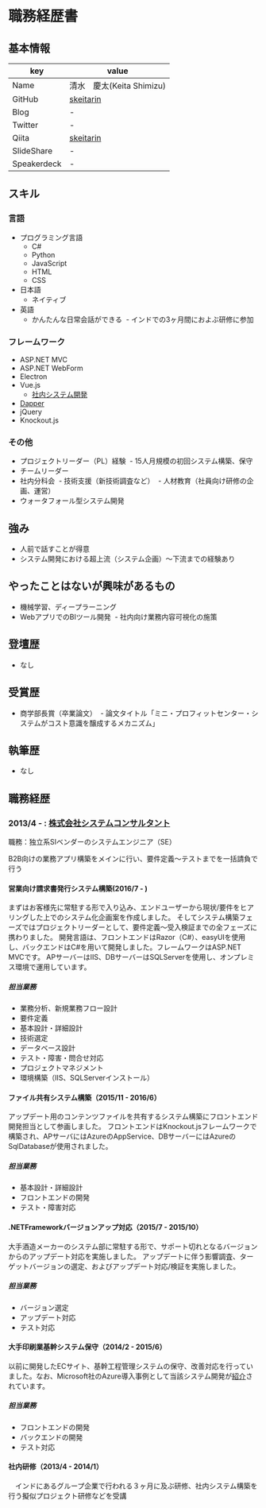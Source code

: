 # 職務経歴書

## 基本情報

|key|value|
|---|-----|
|Name|清水　慶太(Keita Shimizu)|
|GitHub|[skeitarin](https://github.com/skeitarin)|
|Blog|-|
|Twitter|-|
|Qiita|[skeitarin](https://qiita.com/skeitarin)|
|SlideShare|-|
|Speakerdeck|-|

## スキル

### 言語

- プログラミング言語
  - C#
  - Python
  - JavaScript
  - HTML
  - CSS
- 日本語
  - ネイティブ
- 英語
  - かんたんな日常会話ができる
  - インドでの3ヶ月間におよぶ研修に参加

### フレームワーク

- ASP.NET MVC
- ASP.NET WebForm
- Electron
- Vue.js
  - [社内システム開発](https://github.com/ryuwGit/SCM1)
- [Dapper](https://github.com/StackExchange/Dapper)
- jQuery
- Knockout.js

### その他

- プロジェクトリーダー（PL）経験
  - 15人月規模の初回システム構築、保守
- チームリーダー
- 社内分科会
  - 技術支援（新技術調査など）
  - 人材教育（社員向け研修の企画、運営）
- ウォータフォール型システム開発

## 強み

- 人前で話すことが得意
- システム開発における超上流（システム企画）〜下流までの経験あり

## やったことはないが興味があるもの

- 機械学習、ディープラーニング
- WebアプリでのBIツール開発
  - 社内向け業務内容可視化の施策

## 登壇歴

- なし

## 受賞歴

- 商学部長賞（卒業論文）
  - 論文タイトル「ミニ・プロフィットセンター・システムがコスト意識を醸成するメカニズム」

## 執筆歴

- なし

## 職務経歴

### 2013/4 - : [株式会社システムコンサルタント](http://www.ksc.co.jp/)

職務：独立系SIベンダーのシステムエンジニア（SE）

B2B向けの業務アプリ構築をメインに行い、要件定義〜テストまでを一括請負で行う

#### 営業向け請求書発行システム構築(2016/7 - )
 まずはお客様先に常駐する形で入り込み、エンドユーザーから現状/要件をヒアリングした上でのシステム化企画案を作成しました。
そしてシステム構築フェーズではプロジェクトリーダーとして、要件定義〜受入検証までの全フェーズに携わりました。
開発言語は、フロントエンドはRazor（C#）、easyUIを使用し、バックエンドはC#を用いて開発しました。フレームワークはASP.NET MVCです。
APサーバーはIIS、DBサーバーはSQLServerを使用し、オンプレミス環境で運用しています。

##### 担当業務
- 業務分析、新規業務フロー設計
- 要件定義
- 基本設計・詳細設計
- 技術選定
- データベース設計
- テスト・障害・問合せ対応
- プロジェクトマネジメント
- 環境構築（IIS、SQLServerインストール）

#### ファイル共有システム構築（2015/11 - 2016/6）
 アップデート用のコンテンツファイルを共有するシステム構築にフロントエンド開発担当として参画しました。
フロントエンドはKnockout.jsフレームワークで構築され、APサーバにはAzureのAppService、DBサーバーにはAzureのSqlDatabaseが使用されました。

##### 担当業務
- 基本設計・詳細設計
- フロントエンドの開発
- テスト・障害対応

#### .NETFrameworkバージョンアップ対応（2015/7 - 2015/10）
 大手酒造メーカーのシステム部に常駐する形で、サポート切れとなるバージョンからのアップデート対応を実施しました。
アップデートに伴う影響調査、ターゲットバージョンの選定、およびアップデート対応/検証を実施しました。

##### 担当業務
- バージョン選定
- アップデート対応
- テスト対応

#### 大手印刷業基幹システム保守（2014/2 - 2015/6）
 以前に開発したECサイト、基幹工程管理システムの保守、改善対応を行っていました。なお、Microsoft社のAzure導入事例として当該システム開発が[紹介](https://www.microsoft.com/ja-jp/casestudies/kinkos.aspx)されています。

##### 担当業務
- フロントエンドの開発
- バックエンドの開発
- テスト対応

#### 社内研修（2013/4 - 2014/1）
　インドにあるグループ企業で行われる３ヶ月に及ぶ研修、社内システム構築を行う擬似プロジェクト研修などを受講
